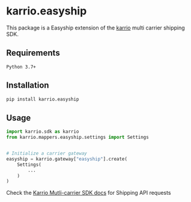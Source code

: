 
# karrio.easyship

This package is a Easyship extension of the [karrio](https://pypi.org/project/karrio) multi carrier shipping SDK.

## Requirements

`Python 3.7+`

## Installation

```bash
pip install karrio.easyship
```

## Usage

```python
import karrio.sdk as karrio
from karrio.mappers.easyship.settings import Settings


# Initialize a carrier gateway
easyship = karrio.gateway["easyship"].create(
    Settings(
        ...
    )
)
```

Check the [Karrio Mutli-carrier SDK docs](https://docs.karrio.io) for Shipping API requests
